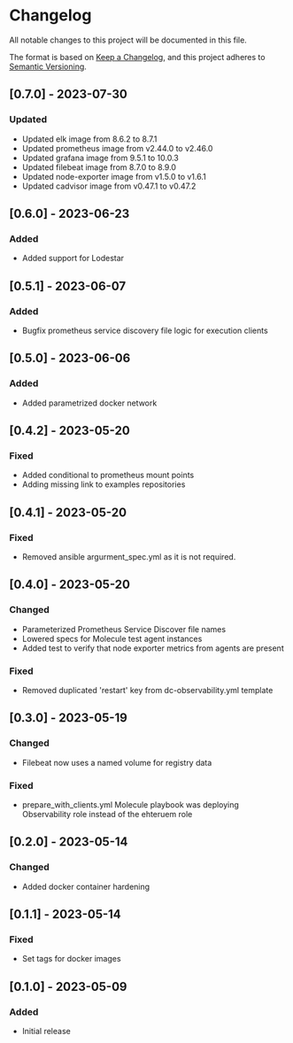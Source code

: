 # Changelog

All notable changes to this project will be documented in this file.

The format is based on [Keep a Changelog](https://keepachangelog.com/en/1.0.0/),
and this project adheres to [Semantic Versioning](https://semver.org/spec/v2.0.0.html).

## [0.7.0] - 2023-07-30

### Updated

- Updated elk image from 8.6.2 to 8.7.1
- Updated prometheus image from v2.44.0 to v2.46.0
- Updated grafana image from 9.5.1 to 10.0.3
- Updated filebeat image from 8.7.0 to 8.9.0
- Updated node-exporter image from v1.5.0 to v1.6.1
- Updated cadvisor image from v0.47.1 to v0.47.2

## [0.6.0] - 2023-06-23

### Added

- Added support for Lodestar


## [0.5.1] - 2023-06-07

### Added

- Bugfix prometheus service discovery file logic for execution clients

## [0.5.0] - 2023-06-06

### Added

- Added parametrized docker network

## [0.4.2] - 2023-05-20

### Fixed

- Added conditional to prometheus mount points
- Adding missing link to examples repositories

## [0.4.1] - 2023-05-20

### Fixed

- Removed ansible argurment_spec.yml as it is not required.

## [0.4.0] - 2023-05-20

### Changed

- Parameterized Prometheus Service Discover file names
- Lowered specs for Molecule test agent instances
- Added test to verify that node exporter metrics from agents are present

### Fixed

- Removed duplicated 'restart' key from dc-observability.yml template


## [0.3.0] - 2023-05-19

### Changed

- Filebeat now uses a named volume for registry data

### Fixed

- prepare_with_clients.yml Molecule playbook was deploying Observability role instead of the ehteruem role


## [0.2.0] - 2023-05-14

### Changed

- Added docker container hardening


## [0.1.1] - 2023-05-14

### Fixed

- Set tags for docker images


## [0.1.0] - 2023-05-09

### Added

- Initial release
